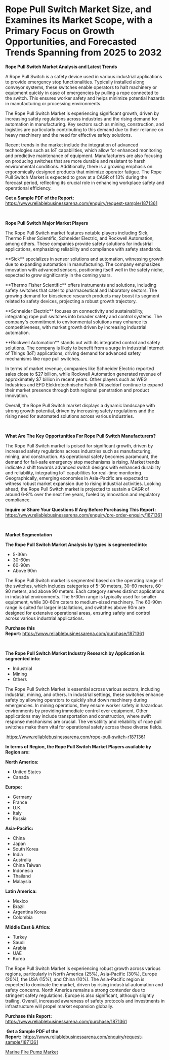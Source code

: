 <p><h1>Rope Pull Switch Market Size, and Examines its Market Scope, with a Primary Focus on Growth Opportunities, and Forecasted Trends Spanning from 2025 to 2032</h1></p><p><strong>Rope Pull Switch Market Analysis and Latest Trends</strong></p>
<p><p>A Rope Pull Switch is a safety device used in various industrial applications to provide emergency stop functionalities. Typically installed along conveyor systems, these switches enable operators to halt machinery or equipment quickly in case of emergencies by pulling a rope connected to the switch. This ensures worker safety and helps minimize potential hazards in manufacturing or processing environments.</p><p>The Rope Pull Switch Market is experiencing significant growth, driven by increasing safety regulations across industries and the rising demand for automation in manufacturing. Key sectors such as mining, construction, and logistics are particularly contributing to this demand due to their reliance on heavy machinery and the need for effective safety solutions.</p><p>Recent trends in the market include the integration of advanced technologies such as IoT capabilities, which allow for enhanced monitoring and predictive maintenance of equipment. Manufacturers are also focusing on producing switches that are more durable and resistant to harsh environmental conditions. Additionally, there is a growing emphasis on ergonomically designed products that minimize operator fatigue. The Rope Pull Switch Market is expected to grow at a CAGR of 13% during the forecast period, reflecting its crucial role in enhancing workplace safety and operational efficiency.</p></p>
<p><strong>Get a Sample PDF of the Report:&nbsp;</strong> <a href="https://www.reliablebusinessarena.com/enquiry/request-sample/1871361?utm_campaign=3270&utm_medium=2&utm_source=Github&utm_content=ia&utm_term=11042025&utm_id=rope-pull-switch">https://www.reliablebusinessarena.com/enquiry/request-sample/1871361</a></p>
<p>&nbsp;</p>
<p><strong>Rope Pull Switch Major Market Players</strong></p>
<p><p>The Rope Pull Switch market features notable players including Sick, Thermo Fisher Scientific, Schneider Electric, and Rockwell Automation, among others. These companies provide safety solutions for industrial applications, emphasizing reliability and compliance with safety standards.</p><p>**Sick** specializes in sensor solutions and automation, witnessing growth due to expanding automation in manufacturing. The company emphasizes innovation with advanced sensors, positioning itself well in the safety niche, expected to grow significantly in the coming years.</p><p>**Thermo Fisher Scientific** offers instruments and solutions, including safety switches that cater to pharmaceutical and laboratory sectors. The growing demand for bioscience research products may boost its segment related to safety devices, projecting a robust growth trajectory.</p><p>**Schneider Electric** focuses on connectivity and sustainability, integrating rope pull switches into broader safety and control systems. The company's commitment to environmental solutions may enhance its competitiveness, with market growth driven by increasing industrial automation.</p><p>**Rockwell Automation** stands out with its integrated control and safety solutions. The company is likely to benefit from a surge in industrial Internet of Things (IoT) applications, driving demand for advanced safety mechanisms like rope pull switches.</p><p>In terms of market revenue, companies like Schneider Electric reported sales close to $27 billion, while Rockwell Automation generated revenue of approximately $7 billion in recent years. Other players such as WEG Industries and EFD Elektrotechnische Fabrik Düsseldorf continue to expand their market presence through both regional penetration and product innovation.</p><p>Overall, the Rope Pull Switch market displays a dynamic landscape with strong growth potential, driven by increasing safety regulations and the rising need for automated solutions across various industries.</p></p>
<p>&nbsp;</p>
<p><strong>What Are The Key Opportunities For Rope Pull Switch Manufacturers?</strong></p>
<p><p>The Rope Pull Switch market is poised for significant growth, driven by increased safety regulations across industries such as manufacturing, mining, and construction. As operational safety becomes paramount, the demand for fail-safe emergency stop mechanisms is rising. Market trends indicate a shift towards advanced switch designs with enhanced durability and reliability, integrating IoT capabilities for real-time monitoring. Geographically, emerging economies in Asia-Pacific are expected to witness robust market expansion due to rising industrial activities. Looking ahead, the Rope Pull Switch market is projected to sustain a CAGR of around 6-8% over the next five years, fueled by innovation and regulatory compliance.</p></p>
<p><strong>Inquire or Share Your Questions If Any Before Purchasing This Report:</strong> <a href="https://www.reliablebusinessarena.com/enquiry/pre-order-enquiry/1871361?utm_campaign=3270&utm_medium=2&utm_source=Github&utm_content=ia&utm_term=11042025&utm_id=rope-pull-switch">https://www.reliablebusinessarena.com/enquiry/pre-order-enquiry/1871361</a></p>
<p>&nbsp;</p>
<p><strong>Market Segmentation</strong></p>
<p><strong>The Rope Pull Switch Market Analysis by types is segmented into:</strong></p>
<p><ul><li>5-30m</li><li>30-60m</li><li>60-90m</li><li>Above 90m</li></ul></p>
<p><p>The Rope Pull Switch market is segmented based on the operating range of the switches, which includes categories of 5-30 meters, 30-60 meters, 60-90 meters, and above 90 meters. Each category serves distinct applications in industrial environments. The 5-30m range is typically used for smaller equipment, while 30-60m caters to medium-sized machinery. The 60-90m range is suited for larger installations, and switches above 90m are designed for extensive operational areas, ensuring safety and control across various industrial applications.</p></p>
<p><strong>Purchase this Report:&nbsp;</strong><a href="https://www.reliablebusinessarena.com/purchase/1871361?utm_campaign=3270&utm_medium=2&utm_source=Github&utm_content=ia&utm_term=11042025&utm_id=rope-pull-switch">https://www.reliablebusinessarena.com/purchase/1871361</a></p>
<p>&nbsp;</p>
<p><strong>The Rope Pull Switch Market Industry Research by Application is segmented into:</strong></p>
<p><ul><li>Industrial</li><li>Mining</li><li>Others</li></ul></p>
<p><p>The Rope Pull Switch Market is essential across various sectors, including industrial, mining, and others. In industrial settings, these switches enhance safety by allowing operators to quickly shut down machinery during emergencies. In mining operations, they ensure worker safety in hazardous environments by providing immediate control over equipment. Other applications may include transportation and construction, where swift response mechanisms are crucial. The versatility and reliability of rope pull switches make them vital for operational safety across these diverse fields.</p></p>
<p><a href="https://www.reliablebusinessarena.com/rope-pull-switch-r1871361?utm_campaign=3270&utm_medium=2&utm_source=Github&utm_content=ia&utm_term=11042025&utm_id=rope-pull-switch">&nbsp;https://www.reliablebusinessarena.com/rope-pull-switch-r1871361</a></p>
<p><strong>In terms of Region, the Rope Pull Switch Market Players available by Region are:</strong></p>
<p>
    <p> <strong> North America: </strong>
        <ul>
            <li>United States</li>
            <li>Canada</li>
        </ul>
        </p> 
    <p> <strong> Europe: </strong>
        <ul>
            <li>Germany</li>
            <li>France</li>
            <li>U.K.</li>
            <li>Italy</li>
            <li>Russia</li>
        </ul>
        </p> 
    <p> <strong> Asia-Pacific: </strong>
        <ul>
            <li>China</li>
            <li>Japan</li>
            <li>South Korea</li>
            <li>India</li>
            <li>Australia</li>
            <li>China Taiwan</li>
            <li>Indonesia</li>
            <li>Thailand</li>
            <li>Malaysia</li>
        </ul>
        </p> 
    <p> <strong> Latin America: </strong>
        <ul>
            <li>Mexico</li>
            <li>Brazil</li>
            <li>Argentina Korea</li>
            <li>Colombia</li>
        </ul>
        </p> 
    <p> <strong> Middle East & Africa: </strong>
        <ul>
            <li>Turkey</li>
            <li>Saudi</li>
            <li>Arabia</li>
            <li>UAE</li>
            <li>Korea</li>
        </ul>
    </p>
    </p>
<p><p>The Rope Pull Switch Market is experiencing robust growth across various regions, particularly in North America (25%), Asia-Pacific (30%), Europe (20%), the USA (15%), and China (10%). The Asia-Pacific region is expected to dominate the market, driven by rising industrial automation and safety concerns. North America remains a strong contender due to stringent safety regulations. Europe is also significant, although slightly trailing. Overall, increased awareness of safety protocols and investments in infrastructure will propel market expansion globally.</p></p>
<p><strong>Purchase this Report: </strong><a href="https://www.reliablebusinessarena.com/purchase/1871361?utm_campaign=3270&utm_medium=2&utm_source=Github&utm_content=ia&utm_term=11042025&utm_id=rope-pull-switch">https://www.reliablebusinessarena.com/purchase/1871361</a></p>
<p>&nbsp;<strong>Get a Sample PDF of the Report:&nbsp;&nbsp;</strong><a href="https://www.reliablebusinessarena.com/enquiry/request-sample/1871361?utm_campaign=3270&utm_medium=2&utm_source=Github&utm_content=ia&utm_term=11042025&utm_id=rope-pull-switch">https://www.reliablebusinessarena.com/enquiry/request-sample/1871361</a></p>
<p><strong></strong></p>
<p><p><a href="https://github.com/enieyfabius/Market-Research-Report-List-1/blob/main/marine-fire-pump-market.md?utm_campaign=3270&utm_medium=2&utm_source=Github&utm_content=ia&utm_term=11042025&utm_id=rope-pull-switch">Marine Fire Pump Market</a></p></p>